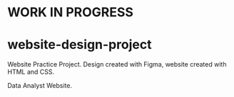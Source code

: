 # WORK IN PROGRESS

# website-design-project

Website Practice Project. Design created with Figma, website created with HTML and CSS.

Data Analyst Website.
